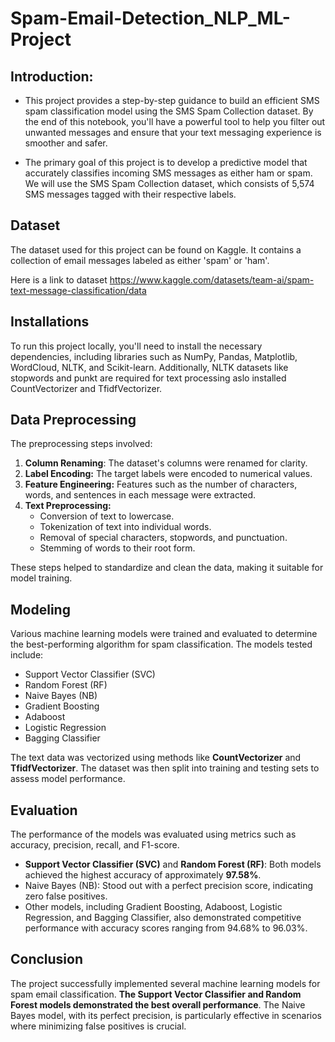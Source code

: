 # Spam-Email-Detection_NLP_ML-Project
## Introduction:

* This project provides a step-by-step guidance to build an efficient SMS spam classification model using the SMS Spam Collection dataset. By the end of this notebook, you'll have a powerful tool to help you filter out unwanted messages and ensure that your text messaging experience is smoother and safer. </span>

* The primary goal of this project is to develop a predictive model that accurately classifies incoming SMS messages as either ham or spam. We will use the SMS Spam Collection dataset, which consists of 5,574 SMS messages tagged with their respective labels. </span>

## Dataset
The dataset used for this project can be found on Kaggle. It contains a collection of email messages labeled as either 'spam' or 'ham'. 

Here is a link to dataset
https://www.kaggle.com/datasets/team-ai/spam-text-message-classification/data

## Installations
To run this project locally, you'll need to install the necessary dependencies, including libraries such as NumPy, Pandas, Matplotlib, WordCloud, NLTK, and Scikit-learn. Additionally, NLTK datasets like stopwords and punkt are required for text processing aslo installed CountVectorizer and TfidfVectorizer.
  
## Data Preprocessing

The preprocessing steps involved:

1. **Column Renaming**: The dataset's columns were renamed for clarity.
2. **Label Encoding:** The target labels were encoded to numerical values.
3. **Feature Engineering:** Features such as the number of characters, words, and sentences in each message were extracted.
4. **Text Preprocessing:**
      * Conversion of text to lowercase.
      * Tokenization of text into individual words.
      * Removal of special characters, stopwords, and punctuation.
      * Stemming of words to their root form.
  
These steps helped to standardize and clean the data, making it suitable for model training.

## Modeling
Various machine learning models were trained and evaluated to determine the best-performing algorithm for spam classification. The models tested include:

* Support Vector Classifier (SVC)
* Random Forest (RF)
* Naive Bayes (NB)
* Gradient Boosting
* Adaboost
* Logistic Regression
* Bagging Classifier
  
The text data was vectorized using methods like **CountVectorizer** and **TfidfVectorizer**. The dataset was then split into training and testing sets to assess model performance.

## Evaluation

The performance of the models was evaluated using metrics such as accuracy, precision, recall, and F1-score.

* **Support Vector Classifier (SVC)** and **Random Forest (RF)**: Both models achieved the highest accuracy of approximately **97.58%**.
* Naive Bayes (NB): Stood out with a perfect precision score, indicating zero false positives.
* Other models, including Gradient Boosting, Adaboost, Logistic Regression, and Bagging Classifier, also demonstrated competitive performance with accuracy scores ranging from 94.68% to 96.03%.


## Conclusion

The project successfully implemented several machine learning models for spam email classification. **The Support Vector Classifier and Random Forest models demonstrated the best overall performance**. The Naive Bayes model, with its perfect precision, is particularly effective in scenarios where minimizing false positives is crucial.
